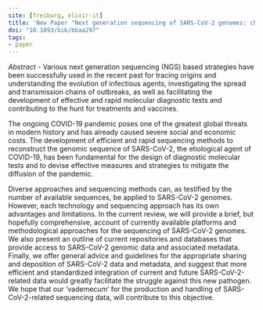 ```yaml
---
site: [freiburg, elixir-it]
title: 'New Paper "Next generation sequencing of SARS-CoV-2 genomes: challenges, applications and opportunities"'
doi: "10.1093/bib/bbaa297"
tags:
- paper
---
```


_Abstract_ - Various next generation sequencing (NGS) based strategies have been successfully used in the recent past for tracing origins and understanding the evolution of infectious agents, investigating the spread and transmission chains of outbreaks, as well as facilitating the development of effective and rapid molecular diagnostic tests and contributing to the hunt for treatments and vaccines. 

The ongoing COVID-19 pandemic poses one of the greatest global threats in modern history and has already caused severe social and economic costs. The development of efficient and rapid sequencing methods to reconstruct the genomic sequence of SARS-CoV-2, the etiological agent of COVID-19, has been fundamental for the design of diagnostic molecular tests and to devise effective measures and strategies to mitigate the diffusion of the pandemic.

Diverse approaches and sequencing methods can, as testified by the number of available sequences, be applied to SARS-CoV-2 genomes. However, each technology and sequencing approach has its own advantages and limitations. In the current review, we will provide a brief, but hopefully comprehensive, account of currently available platforms and methodological approaches for the sequencing of SARS-CoV-2 genomes. We also present an outline of current repositories and databases that provide access to SARS-CoV-2 genomic data and associated metadata. Finally, we offer general advice and guidelines for the appropriate sharing and deposition of SARS-CoV-2 data and metadata, and suggest that more efficient and standardized integration of current and future SARS-CoV-2-related data would greatly facilitate the struggle against this new pathogen. We hope that our ‘vademecum’ for the production and handling of SARS-CoV-2-related sequencing data, will contribute to this objective.
